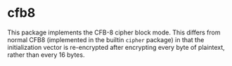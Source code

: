 # cfb8

This package implements the CFB-8 cipher block mode. This differs from normal CFB8 (implemented in the builtin `cipher` package) in that the initialization vector is re-encrypted after encrypting every byte of plaintext, rather 
than every 16 bytes.

